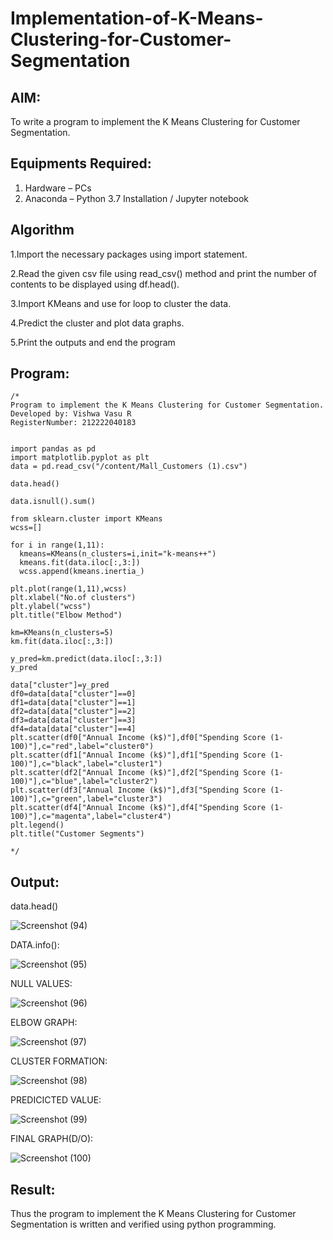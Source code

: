 # Implementation-of-K-Means-Clustering-for-Customer-Segmentation

## AIM:
To write a program to implement the K Means Clustering for Customer Segmentation.

## Equipments Required:
1. Hardware – PCs
2. Anaconda – Python 3.7 Installation / Jupyter notebook

## Algorithm
1.Import the necessary packages using import statement.

2.Read the given csv file using read_csv() method and print the number of contents to be displayed using df.head().

3.Import KMeans and use for loop to cluster the data.

4.Predict the cluster and plot data graphs.

5.Print the outputs and end the program

## Program:
```
/*
Program to implement the K Means Clustering for Customer Segmentation.
Developed by: Vishwa Vasu R
RegisterNumber: 212222040183


import pandas as pd
import matplotlib.pyplot as plt
data = pd.read_csv("/content/Mall_Customers (1).csv")

data.head()

data.isnull().sum()

from sklearn.cluster import KMeans
wcss=[]

for i in range(1,11):
  kmeans=KMeans(n_clusters=i,init="k-means++")
  kmeans.fit(data.iloc[:,3:])
  wcss.append(kmeans.inertia_)

plt.plot(range(1,11),wcss)
plt.xlabel("No.of clusters")
plt.ylabel("wcss")
plt.title("Elbow Method")

km=KMeans(n_clusters=5)
km.fit(data.iloc[:,3:])

y_pred=km.predict(data.iloc[:,3:])
y_pred

data["cluster"]=y_pred
df0=data[data["cluster"]==0]
df1=data[data["cluster"]==1]
df2=data[data["cluster"]==2]
df3=data[data["cluster"]==3]
df4=data[data["cluster"]==4]
plt.scatter(df0["Annual Income (k$)"],df0["Spending Score (1-100)"],c="red",label="cluster0")
plt.scatter(df1["Annual Income (k$)"],df1["Spending Score (1-100)"],c="black",label="cluster1")
plt.scatter(df2["Annual Income (k$)"],df2["Spending Score (1-100)"],c="blue",label="cluster2")
plt.scatter(df3["Annual Income (k$)"],df3["Spending Score (1-100)"],c="green",label="cluster3")
plt.scatter(df4["Annual Income (k$)"],df4["Spending Score (1-100)"],c="magenta",label="cluster4")
plt.legend()
plt.title("Customer Segments")
   
*/
```

## Output:

data.head()

![Screenshot (94)](https://github.com/MaheshMuthuL/Implementation-of-K-Means-Clustering-for-Customer-Segmentation/assets/135570619/dea6dcb5-ffab-4bd7-8ec7-ada3d814cc88)







DATA.info():



![Screenshot (95)](https://github.com/MaheshMuthuL/Implementation-of-K-Means-Clustering-for-Customer-Segmentation/assets/135570619/ddc425e2-3c89-421b-b465-cf7e649ccbd7)








NULL VALUES:




![Screenshot (96)](https://github.com/MaheshMuthuL/Implementation-of-K-Means-Clustering-for-Customer-Segmentation/assets/135570619/4c510013-61d2-4e3d-94e9-d4a869286c8c)








ELBOW GRAPH:



![Screenshot (97)](https://github.com/MaheshMuthuL/Implementation-of-K-Means-Clustering-for-Customer-Segmentation/assets/135570619/85fec3ce-99b3-4a75-9966-2be7dd3e038e)





CLUSTER FORMATION:






![Screenshot (98)](https://github.com/MaheshMuthuL/Implementation-of-K-Means-Clustering-for-Customer-Segmentation/assets/135570619/0eaee223-1403-4944-b2e3-fda11158c92e)






PREDICICTED VALUE:







![Screenshot (99)](https://github.com/MaheshMuthuL/Implementation-of-K-Means-Clustering-for-Customer-Segmentation/assets/135570619/ae364a9e-447f-4e6b-b07e-f993ab531768)









FINAL GRAPH(D/O):







![Screenshot (100)](https://github.com/MaheshMuthuL/Implementation-of-K-Means-Clustering-for-Customer-Segmentation/assets/135570619/df0df64b-eb7b-4853-b926-c3bb9d78d08f)










## Result:
Thus the program to implement the K Means Clustering for Customer Segmentation is written and verified using python programming.
